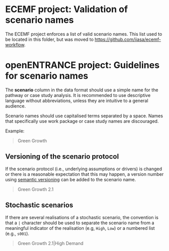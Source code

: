 # ECEMF project: Validation of scenario names

The ECEMF project enforces a list of valid scenario names. This list used to be
located in this folder, but was moved to https://github.com/iiasa/ecemf-workflow.

# openENTRANCE project: Guidelines for scenario names

The **scenario** column in the data format should use a simple name for the
pathway or case study analysis. It is recommended to use descriptive language
without abbreviations, unless they are intuitive to a general audience.

Scenario names should use capitalised terms separated by a space.
Names that specifically use work package or case study names are discouraged.

Example:

> Green Growth

## Versioning of the scenario protocol

If the scenario protocol (i.e., underlying assumptions or drivers) is changed
or there is a reasonable expectation that this may happen,
a version number using [semantic versioning](https://semver.org) can be added
to the scenario name.

> Green Growth 2.1

## Stochastic scenarios

If there are several realisations of a stochastic scenario, the convention
is that a `|` character should be used to separate the scenario name
from a meaningful indicator of the realisation (e.g, `High`, `Low`)
or a numbered list (e.g., `s001`).

> Green Growth 2.1|High Demand
